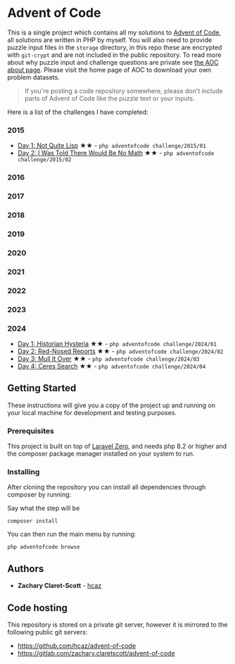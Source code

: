# Advent of Code

This is a single project which contains all my solutions to [Advent of Code](https://adventofcode.com/), all solutions are written in PHP by myself. You will also need to provide puzzle input files in the `storage` directory, in this repo these are encrypted with `git-crypt` and are not included in the public repository. To read more about why puzzle input and challenge questions are private see [the AOC about page](https://adventofcode.com/about). Please visit the home page of AOC to download your own problem datasets.
>If you're posting a code repository somewhere, please don't include parts of Advent of Code like the puzzle text or your inputs.

Here is a list of the challenges I have completed:

### 2015
- [Day 1: Not Quite Lisp](https://adventofcode.com/2015/day/1) ★★ - `php adventofcode challenge/2015/01`
- [Day 2: I Was Told There Would Be No Math](https://adventofcode.com/2015/day/2) ★★ - `php adventofcode challenge/2015/02`

### 2016

### 2017

### 2018

### 2019

### 2020

### 2021

### 2022

### 2023

### 2024
- [Day 1: Historian Hysteria](https://adventofcode.com/2024/day/1) ★★ - `php adventofcode challenge/2024/01`
- [Day 2: Red-Nosed Reports](https://adventofcode.com/2024/day/2) ★★ - `php adventofcode challenge/2024/02`
- [Day 3: Mull It Over](https://adventofcode.com/2024/day/3) ★★ - `php adventofcode challenge/2024/03`
- [Day 4: Ceres Search](https://adventofcode.com/2024/day/4) ★★ - `php adventofcode challenge/2024/04`

## Getting Started

These instructions will give you a copy of the project up and running on
your local machine for development and testing purposes.

### Prerequisites

This project is built on top of [Laravel Zero](https://github.com/laravel-zero/laravel-zero), and needs php 8.2 or higher and the composer package manager installed on your system to run.

### Installing

After cloning the repository you can install all dependencies through composer by running:

Say what the step will be

    composer install

You can then run the main menu by running:

    php adventofcode browse

## Authors

- **Zachary Claret-Scott** -
  [hcaz](https://hcaz.io)

## Code hosting

This repository is stored on a private git server, however it is mirrored to the following public git servers:
- https://github.com/hcaz/advent-of-code
- https://gitlab.com/zachary.claretscott/advent-of-code
